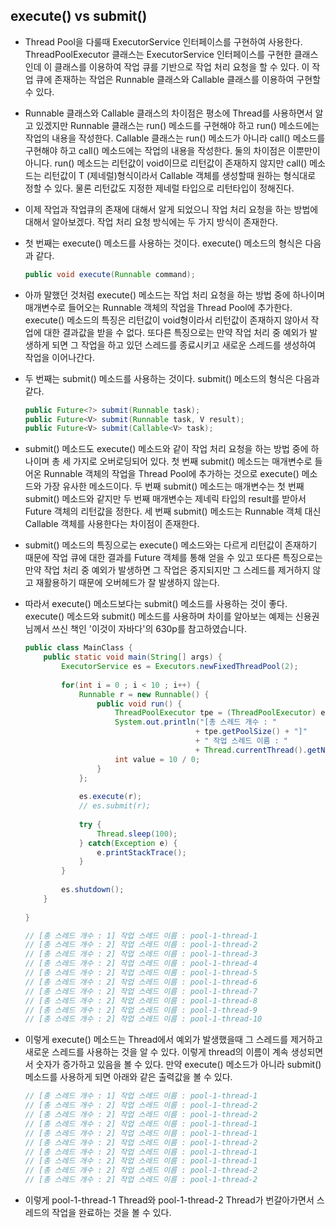 ## execute() vs submit()

- Thread Pool을 다룰때 ExecutorService 인터페이스를 구현하여 사용한다.
  ThreadPoolExecutor 클래스는 ExecutorService 인터페이스를 구현한 클래스인데
  이 클래스를 이용하여 작업 큐를 기반으로 작업 처리 요청을 할 수 있다.
  이 작업 큐에 존재하는 작업은 Runnable 클래스와 Callable<T> 클래스를 이용하여
  구현할 수 있다.

- Runnable 클래스와 Callable<T> 클래스의 차이점은
  평소에 Thread를 사용하면서 알고 있겠지만 Runnable 클래스는 run() 메소드를 구현해야 하고
  run() 메소드에는 작업의 내용을 작성한다.
  Callable<T> 클래스는 run() 메소드가 아니라 call() 메소드를 구현해야 하고 
  call() 메소드에는 작업의 내용을 작성한다.
  둘의 차이점은 이뿐만이 아니다.
  run() 메소드는 리턴값이 void이므로 리턴값이 존재하지 않지만
  call() 메소드는 리턴값이 T (제네럴)형식이라서 Callable 객체를 생성할때
  원하는 형식대로 정할 수 있다.
  물론 리턴값도 지정한 제네럴 타입으로 리턴타입이 정해진다.

- 이제 작업과 작업큐의 존재에 대해서 알게 되었으니
  작업 처리 요청을 하는 방법에 대해서 알아보겠다.
  작업 처리 요청 방식에는 두 가지 방식이 존재한다.

- 첫 번째는 execute() 메소드를 사용하는 것이다.
  execute() 메소드의 형식은 다음과 같다.

  ```java
  public void execute(Runnable command);
  ```

- 아까 말했던 것처럼 execute() 메소드는 작업 처리 요청을 하는 방법 중에 하나이며
  매개변수로 들어오는 Runnable 객체의 작업을 Thread Pool에 추가한다.
  execute() 메소드의 특징은 리턴값이 void형이라서 리턴값이 존재하지 않아서
  작업에 대한 결과값을 받을 수 없다.
  또다른 특징으로는 만약 작업 처리 중 예외가 발생하게 되면
  그 작업을 하고 있던 스레드를 종료시키고 새로운 스레드를 생성하여 작업을 이어나간다.

- 두 번째는 submit() 메소드를 사용하는 것이다.
  submit() 메소드의 형식은 다음과 같다.

  ```java
  public Future<?> submit(Runnable task);
  public Future<V> submit(Runnable task, V result);
  public Future<V> submit(Callable<V> task);
  ```

- submit() 메소드도 execute() 메소드와 같이 작업 처리 요청을 하는 방법 중에 하나이며
  총 세 가지로 오버로딩되어 있다.
  첫 번째 submit() 메소드는 매개변수로 들어온 Runnable 객체의 작업을 Thread Pool에 추가하는 것으로
  execute() 메소드와 가장 유사한 메소드이다.
  두 번째 submit() 메소드는 매개변수는 첫 번째 submit() 메소드와 같지만
  두 번째 매개변수는 제네릭 타입의 result를 받아서 Future 객체의 리턴값을 정한다.
  세 번째 submit() 메소드는 Runnable 객체 대신 Callable 객체를 사용한다는 차이점이 존재한다.

- submit() 메소드의 특징으로는 execute() 메소드와는 다르게 리턴값이 존재하기 때문에
  작업 큐에 대한 결과를 Future 객체를 통해 얻을 수 있고
  또다른 특징으로는 만약 작업 처리 중 예외가 발생하면
  그 작업은 중지되지만 그 스레드를 제거하지 않고
  재활용하기 때문에 오버헤드가 잘 발생하지 않는다.

- 따라서 execute() 메소드보다는 submit() 메소드를 사용하는 것이 좋다.
  execute() 메소드와 submit() 메소드를 사용하며 차이를 알아보는 예제는
  신용권님께서 쓰신 책인 '이것이 자바다'의 630p를 참고하였습니다.

  ```java
  public class MainClass {
      public static void main(String[] args) {
          ExecutorService es = Executors.newFixedThreadPool(2);
          
          for(int i = 0 ; i < 10 ; i++) {
              Runnable r = new Runnable() {
                  public void run() {
                      ThreadPoolExecutor tpe = (ThreadPoolExecutor) es;
                      System.out.println("[총 스레드 개수 : "
                                        + tpe.getPoolSize() + "]"
                                        + " 작업 스레드 이름 : "
                                        + Thread.currentThread().getName());
                      int value = 10 / 0;
                  }
              };
              
              es.execute(r);
              // es.submit(r);
              
              try {
                  Thread.sleep(100);
              } catch(Exception e) {
                  e.printStackTrace();
              }
          }
          
          es.shutdown();
      }
      
  }
  
  // [총 스레드 개수 : 1] 작업 스레드 이름 : pool-1-thread-1
  // [총 스레드 개수 : 2] 작업 스레드 이름 : pool-1-thread-2
  // [총 스레드 개수 : 2] 작업 스레드 이름 : pool-1-thread-3
  // [총 스레드 개수 : 2] 작업 스레드 이름 : pool-1-thread-4
  // [총 스레드 개수 : 2] 작업 스레드 이름 : pool-1-thread-5
  // [총 스레드 개수 : 2] 작업 스레드 이름 : pool-1-thread-6
  // [총 스레드 개수 : 2] 작업 스레드 이름 : pool-1-thread-7
  // [총 스레드 개수 : 2] 작업 스레드 이름 : pool-1-thread-8
  // [총 스레드 개수 : 2] 작업 스레드 이름 : pool-1-thread-9
  // [총 스레드 개수 : 2] 작업 스레드 이름 : pool-1-thread-10
  ```

- 이렇게 execute() 메소드는 Thread에서 예외가 발생했을때 그 스레드를 제거하고
  새로운 스레드를 사용하는 것을 알 수 있다.
  이렇게 thread의 이름이 계속 생성되면서 숫자가 증가하고 있음을 볼 수 있다.
  만약 execute() 메소드가 아니라 submit() 메소드를 사용하게 되면 아래와 같은 출력값을 볼 수 있다.

  ```java
  // [총 스레드 개수 : 1] 작업 스레드 이름 : pool-1-thread-1
  // [총 스레드 개수 : 2] 작업 스레드 이름 : pool-1-thread-2
  // [총 스레드 개수 : 2] 작업 스레드 이름 : pool-1-thread-2
  // [총 스레드 개수 : 2] 작업 스레드 이름 : pool-1-thread-1
  // [총 스레드 개수 : 2] 작업 스레드 이름 : pool-1-thread-1
  // [총 스레드 개수 : 2] 작업 스레드 이름 : pool-1-thread-2
  // [총 스레드 개수 : 2] 작업 스레드 이름 : pool-1-thread-1
  // [총 스레드 개수 : 2] 작업 스레드 이름 : pool-1-thread-1
  // [총 스레드 개수 : 2] 작업 스레드 이름 : pool-1-thread-2
  // [총 스레드 개수 : 2] 작업 스레드 이름 : pool-1-thread-2
  ```

- 이렇게 pool-1-thread-1 Thread와 pool-1-thread-2 Thread가 번갈아가면서 스레드의 작업을
  완료하는 것을 볼 수 있다.